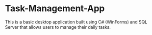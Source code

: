 # Task-Management-App
This is a basic desktop application built using C# (WinForms) and SQL Server that allows users to manage their daily tasks. 
